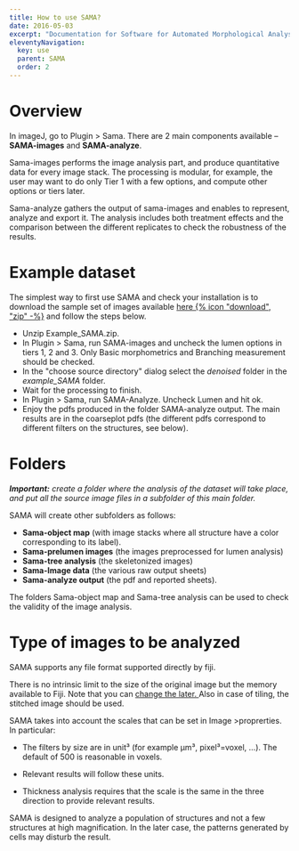 ```yaml
---
title: How to use SAMA?
date: 2016-05-03
excerpt: "Documentation for Software for Automated Morphological Analysis : an overview of SAMA use and principles."
eleventyNavigation:
  key: use
  parent: SAMA
  order: 2
---
```



# Overview

In imageJ, go to Plugin > Sama. There are 2 main components available – **SAMA-images** and **SAMA-analyze**.

Sama-images performs the image analysis part, and produce quantitative data for every image stack. The processing is modular, for example, the user may want to do only Tier 1 with a few options, and compute other options or tiers later.

Sama-analyze gathers the output of sama-images and enables to represent, analyze and export it. The analysis includes both treatment effects and the comparison between the different replicates to check the robustness of the results.

# Example dataset

The simplest way to first use SAMA and check your installation is to download the sample set of images available [here&nbsp;{% icon "download", "zip" -%}](http://montevil.theobio.org/sites/montevil.theobio.org/files/sama/example_SAMA.zip) and follow the steps below.

*   Unzip Example_SAMA.zip.
*   In Plugin > Sama, run SAMA-images and uncheck the lumen options in tiers 1, 2 and 3\. Only Basic morphometrics and Branching measurement should be checked.
*   In the "choose source directory" dialog select the _denoised_ folder in the _example_SAMA_ folder.
*   Wait for the processing to finish.
*   In Plugin > Sama, run SAMA-Analyze. Uncheck Lumen and hit ok.
*   Enjoy the pdfs produced in the folder SAMA-analyze output. The main results are in the coarseplot pdfs (the different pdfs correspond to different filters on the structures, see below).

# Folders

***Important:*** _create a folder where the analysis of the dataset will take place, and put all the source image files in a subfolder of this main folder._

SAMA will create other subfolders as follows:

*   **Sama-object map** (with image stacks where all structure have a color corresponding to its label).
*   **Sama-prelumen images** (the images preprocessed for lumen analysis)
*   **Sama-tree analysis** (the skeletonized images)
*   **Sama-Image data** (the various raw output sheets)
*   **Sama-analyze output** (the pdf and reported sheets).


The folders Sama-object map and Sama-tree analysis can be used to check the validity of the image analysis.

# Type of images to be analyzed

SAMA supports any file format supported directly by fiji.

There is no intrinsic limit to the size of the original image but the memory available to Fiji. Note that you can [change the later. ](http://scientificandhpcomputing.blogspot.fr/2010/12/set-maximum-memory-limit-in-fiji.html)Also in case of tiling, the stitched image should be used.

SAMA takes into account the scales that can be set in Image >proprerties. In particular:

*   The filters by size are in unit³ (for example µm³, pixel³=voxel, …). The default of 500 is reasonable in voxels.

*   Relevant results will follow these units.

*   Thickness analysis requires that the scale is the same in the three direction to provide relevant results.

SAMA is designed to analyze a population of structures and not a few structures at high magnification. In the later case, the patterns generated by cells may disturb the result.
